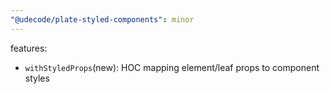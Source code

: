 ```yaml
---
"@udecode/plate-styled-components": minor
---
```


features:
- `withStyledProps`(new): HOC mapping element/leaf props to component styles